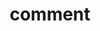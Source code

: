 ---
title: comment
caption: 'Αυτά τα χρήσιμα συστήματα επιπλέον επιταχύνουν τις διαδικασίες των χρηστών και ταυτόχρονα αποτελούν ένα οικείο περιβάλλον για τον χρήστη που μπορεί όμως τα χρησιμοποιεί για την πρώτη φορά.'
student: 'Κυριάκος Μπαλτατζίδης'
studentid: 'Π2018176'
---